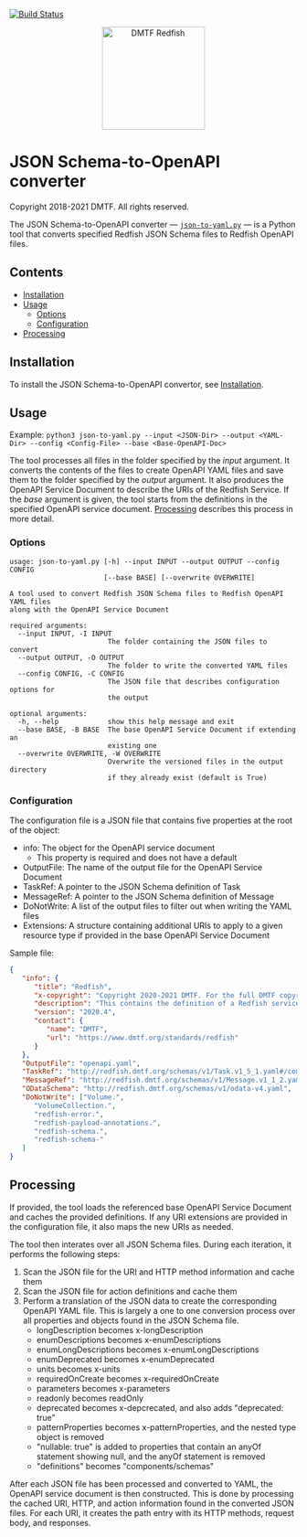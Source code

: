 [![Build Status](https://travis-ci.com/DMTF/Redfish-Tools.svg?branch=master)](https://travis-ci.com/github/DMTF/Redfish-Tools)
<p align="center">
  <img src="http://redfish.dmtf.org/sites/all/themes/dmtf2015/images/dmtf-redfish-logo.png" alt="DMTF Redfish" width=180>

# JSON Schema-to-OpenAPI converter

Copyright 2018-2021 DMTF. All rights reserved.

The JSON Schema-to-OpenAPI converter &mdash; [`json-to-yaml.py`](json-to-yaml.py) &mdash; is a Python tool that converts specified Redfish JSON Schema files to Redfish OpenAPI files.

## Contents

* [Installation](#installation)
* [Usage](#usage)
   * [Options](#options)
   * [Configuration](#configuration)
* [Processing](#processing)

## Installation

To install the JSON Schema-to-OpenAPI convertor, see [Installation](../README.md#installation "../README.md#installation").

## Usage

Example: `python3 json-to-yaml.py --input <JSON-Dir> --output <YAML-Dir> --config <Config-File> --base <Base-OpenAPI-Doc>`

The tool processes all files in the folder specified by the *input* argument.  It converts the contents of the files to create OpenAPI YAML files and save them to the folder specified by the *output* argument.  It also produces the OpenAPI Service Document to describe the URIs of the Redfish Service.  If the *base* argument is given, the tool starts from the definitions in the specified OpenAPI service document.  [Processing](#processing) describes this process in more detail.

### Options

```
usage: json-to-yaml.py [-h] --input INPUT --output OUTPUT --config CONFIG
                       [--base BASE] [--overwrite OVERWRITE]

A tool used to convert Redfish JSON Schema files to Redfish OpenAPI YAML files
along with the OpenAPI Service Document

required arguments:
  --input INPUT, -I INPUT
                        The folder containing the JSON files to convert
  --output OUTPUT, -O OUTPUT
                        The folder to write the converted YAML files
  --config CONFIG, -C CONFIG
                        The JSON file that describes configuration options for
                        the output

optional arguments:
  -h, --help            show this help message and exit
  --base BASE, -B BASE  The base OpenAPI Service Document if extending an
                        existing one
  --overwrite OVERWRITE, -W OVERWRITE
                        Overwrite the versioned files in the output directory
                        if they already exist (default is True)
```

### Configuration

The configuration file is a JSON file that contains five properties at the root of the object:

* info: The object for the OpenAPI service document
    * This property is required and does not have a default
* OutputFile: The name of the output file for the OpenAPI Service Document
* TaskRef: A pointer to the JSON Schema definition of Task
* MessageRef: A pointer to the JSON Schema definition of Message
* DoNotWrite: A list of the output files to filter out when writing the YAML files
* Extensions: A structure containing additional URIs to apply to a given resource type if provided in the base OpenAPI Service Document

Sample file:

```json
{
   "info": {
      "title": "Redfish",
      "x-copyright": "Copyright 2020-2021 DMTF. For the full DMTF copyright policy, see http://www.dmtf.org/about/policies/copyright",
      "description": "This contains the definition of a Redfish service.",
      "version": "2020.4",
      "contact": {
         "name": "DMTF",
         "url": "https://www.dmtf.org/standards/redfish"
      }
   },
   "OutputFile": "openapi.yaml",
   "TaskRef": "http://redfish.dmtf.org/schemas/v1/Task.v1_5_1.yaml#/components/schemas/Task_v1_5_1_Task",
   "MessageRef": "http://redfish.dmtf.org/schemas/v1/Message.v1_1_2.yaml#/components/schemas/Message_v1_1_2_Message",
   "ODataSchema": "http://redfish.dmtf.org/schemas/v1/odata-v4.yaml",
   "DoNotWrite": ["Volume.",
      "VolumeCollection.",
      "redfish-error.",
      "redfish-payload-annotations.",
      "redfish-schema.",
      "redfish-schema-"
   ]
}
```

## Processing

If provided, the tool loads the referenced base OpenAPI Service Document and caches the provided definitions.  If any URI extensions are provided in the configuration file, it also maps the new URIs as needed.

The tool then interates over all JSON Schema files.  During each iteration, it performs the following steps:

1. Scan the JSON file for the URI and HTTP method information and cache them
1. Scan the JSON file for action definitions and cache them
1. Perform a translation of the JSON data to create the corresponding OpenAPI YAML file.  This is largely a one to one conversion process over all properties and objects found in the JSON Schema file.
    * longDescription becomes x-longDescription
    * enumDescriptions becomes x-enumDescriptions
    * enumLongDescriptions becomes x-enumLongDescriptions
    * enumDeprecated becomes x-enumDeprecated
    * units becomes x-units
    * requiredOnCreate becomes x-requiredOnCreate
    * parameters becomes x-parameters
    * readonly becomes readOnly
    * deprecated becomes x-depcrecated, and also adds "deprecated: true"
    * patternProperties becomes x-patternProperties, and the nested type object is removed
    * "nullable: true" is added to properties that contain an anyOf statement showing null, and the anyOf statement is removed
    * "definitions" becomes "components/schemas"

After each JSON file has been processed and converted to YAML, the OpenAPI service document is then constructed.  This is done by processing the cached URI, HTTP, and action information found in the converted JSON files.  For each URI, it creates the path entry with its HTTP methods, request body, and responses.
